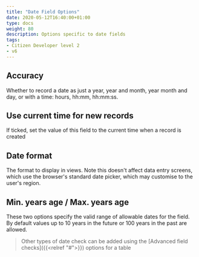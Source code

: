```yaml
---
title: "Date Field Options"
date: 2020-05-12T16:40:00+01:00
type: docs
weight: 80
description: Options specific to date fields
tags:
- Citizen Developer level 2
- v6
---
```

## Accuracy
Whether to record a date as just a year, year and month, year month and day, or with a time: hours, hh:mm, hh:mm:ss.

## Use current time for new records
If ticked, set the value of this field to the current time when a record is created

## Date format
The format to display in views. Note this doesn't affect data entry screens, which use the browser's standard date picker, which may customise to the user's region.

## Min. years age / Max. years age
These two options specify the valid range of allowable dates for the field. By default values up to 10 years in the future or 100 years in the past are allowed.

> Other types of date check can be added using the [Advanced field checks]({{<relref "#">}}) options for a table
